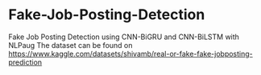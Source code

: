 # Fake-Job-Posting-Detection
Fake Job Posting Detection using CNN-BiGRU and CNN-BiLSTM with NLPaug
The dataset can be found on https://www.kaggle.com/datasets/shivamb/real-or-fake-fake-jobposting-prediction
